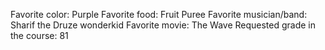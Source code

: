 Favorite color: Purple
Favorite food: Fruit Puree
Favorite musician/band: Sharif the Druze wonderkid
Favorite movie: The Wave
Requested grade in the course: 81
